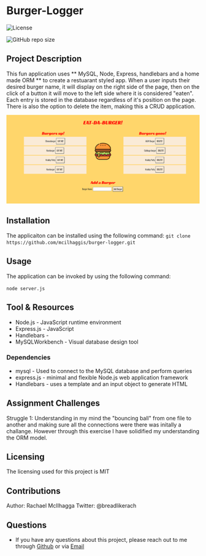 # Burger-Logger

![License](https://img.shields.io/github/license/mcilhaggis/employee-tracker)

![GitHub repo size](https://img.shields.io/github/repo-size/mcilhaggis/employee-tracker)

## Project Description

This fun application uses ** MySQL, Node, Express, handlebars and a home made ORM ** to create a restuarant styled app. When a user inputs their desired burger name, it will display on the right side of the page, then on the click of a button it will move to the left side where it is considered "eaten". Each entry is stored in the database regardless of it's position on the page. There is also the option to delete the item, making this a CRUD application. 

![Screenshot of the Burger Logger Application.](public/assets/css/img/screenshot1.png "Screenshot of the Burger Logger Application")
 
## Installation

The applicaiton can be installed using the following command: 
`git clone https://github.com/mcilhaggis/burger-logger.git`

## Usage

The application can be invoked by using the following command: 

`node server.js`

## Tool & Resources

* Node.js - JavaScript runtime environment
* Express.js - JavaScript
* Handlebars - 
* MySQLWorkbench - Visual database design tool

### Dependencies

* mysql - Used to connect to the MySQL database and perform queries
* express.js - minimal and flexible Node.js web application framework 
* Handlebars - uses a template and an input object to generate HTML

## Assignment Challenges

Struggle 1: Understanding in my mind the "bouncing ball" from one file to another and making sure all the connections were there was initally a challange. However through this exercise I have solidified my understanding the ORM model.

## Licensing 
The licensing used for this project is MIT

## Contributions 
Author: Rachael McIlhagga
Twitter: @breadlikerach
    
## Questions
* If you have any questions about this project, please reach out to me  through <a href="https://github.com/mcilhaggis">Github</a>  or via <a href="mailto:rachael.mcilhagga@live.co.uk">Email</a>